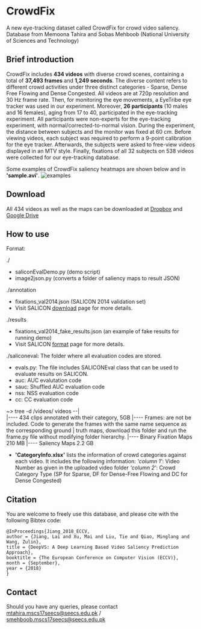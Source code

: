 CrowdFix
=========
A new eye-tracking dataset called CrowdFix for crowd video saliency. Database from Memoona Tahira and Sobas Mehboob (National University of Sciences and Technology)


## Brief introduction
CrowdFix includes **434 videos** with diverse crowd scenes, containing a total of **37,493 frames** and **1,249 seconds**. The diverse content refers to different crowd activities under three distinct categories - Sparse, Dense Free Flowing and Dense Congested. All videos are at 720p resolution and 30 Hz frame rate. Then, for monitoring the eye movements, a EyeTribe eye tracker  was used in our experiment. Moreover, **26 participants** (10 males and 16 females), aging from 17 to 40, participated in the eye-tracking experiment. All participants were non-experts for the eye-tracking experiment, with normal/corrected-to-normal vision. During the experiment, the distance between subjects and the monitor was fixed at 60 cm. Before viewing videos, each subject was required to perform a 9-point calibration for the eye tracker. Afterwards, the subjects were asked to free-view videos displayed in an MTV style. Finally,  fixations of all 32 subjects on 538 videos were collected for our eye-tracking database.

Some examples of CrowdFix saliency heatmaps are shown below and in **'sample.avi'**.
![examples](/figs/ "examples")

## Download  
All 434 videos as well as the maps can be downloaded at [Dropbox](https://www.dropbox.com/s/pc8symd9i3cky1q/LEDOV.zip?dl=0) and [Google Drive](http://pan.baidu.com/s/1pLmfjCZ)

## How to use 

Format: 

./
- saliconEvalDemo.py (demo script)
- image2json.py (converts a folder of saliency maps to result JSON)

./annotation
- fixations_val2014.json (SALICON 2014 validation set)
- Visit SALICON [download]() page for more details.

./results
- fixations_val2014_fake_results.json (an example of fake results for running demo)
- Visit SALICON [format]() page for more details.

./saliconeval: The folder where all evaluation codes are stored.
- evals.py: The file includes SALICONEval class that can be used to evaluate results on SALICON.
- auc: AUC evalutation code
- sauc: Shuffled AUC evaluation code
- nss: NSS evaluation code
- cc: CC evaluation code

~> tree -d /videos/
videos    --|  
              |---- 434 clips annotated with their category, 5GB
              |---- Frames: are not be included. Code to generate the frames with the same name sequence as the corresponding ground                   |     truth maps, download this folder and run the frame.py file without modifying folder hierarchy.
              |---- Binary Fixation Maps 210 MB
              |---- Saliency Maps 2.2 GB

              
* **'CategoryInfo.xlsx'** lists the information of crowd categories against each video. It includes the following information:
  *'column 1'*: Video Number as given in the uploaded video folder
  *'column 2'*: Crowd Category Type (SP for Sparse, DF for Dense-Free Flowing and DC for Dense Congested)


## Citation
You are welcome to freely use this database, and please cite with the following Bibtex code:

```
@InProceedings{Jiang_2018_ECCV,
author = {Jiang, Lai and Xu, Mai and Liu, Tie and Qiao, Minglang and Wang, Zulin},
title = {DeepVS: A Deep Learning Based Video Saliency Prediction Approach},
booktitle = {The European Conference on Computer Vision (ECCV)},
month = {September},
year = {2018}
} 
```

## Contact
Should you have any queries, please contact mtahira.mscs17seecs@seecs.edu.pk / smehboob.mscs17seecs@seecs.edu.pk
